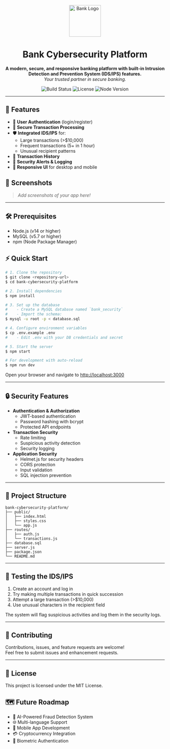 <!-- PROJECT LOGO -->
<p align="center">
  <img src="https://img.icons8.com/ios-filled/100/004990/bank-building.png" alt="Bank Logo" width="100"/>
</p>

<h1 align="center">Bank Cybersecurity Platform</h1>

<p align="center">
  <b>A modern, secure, and responsive banking platform with built-in Intrusion Detection and Prevention System (IDS/IPS) features.</b>
  <br/>
  <i>Your trusted partner in secure banking.</i>
</p>

<p align="center">
  <img src="https://img.shields.io/badge/build-passing-brightgreen" alt="Build Status"/>
  <img src="https://img.shields.io/badge/license-MIT-blue" alt="License"/>
  <img src="https://img.shields.io/badge/node-%3E=14.0.0-blue" alt="Node Version"/>
</p>

---

## 🚀 Features

- 🔐 <b>User Authentication</b> (login/register)
- 💸 <b>Secure Transaction Processing</b>
- 🛡️ <b>Integrated IDS/IPS</b> for:
  - Large transactions (>$10,000)
  - Frequent transactions (5+ in 1 hour)
  - Unusual recipient patterns
- 📜 <b>Transaction History</b>
- 🚨 <b>Security Alerts & Logging</b>
- 📱 <b>Responsive UI</b> for desktop and mobile

## 📸 Screenshots

> _Add screenshots of your app here!_

---

## 🛠️ Prerequisites

- Node.js (v14 or higher)
- MySQL (v5.7 or higher)
- npm (Node Package Manager)

## ⚡ Quick Start

```bash
# 1. Clone the repository
$ git clone <repository-url>
$ cd bank-cybersecurity-platform

# 2. Install dependencies
$ npm install

# 3. Set up the database
#    - Create a MySQL database named `bank_security`
#    - Import the schema:
$ mysql -u root -p < database.sql

# 4. Configure environment variables
$ cp .env.example .env
#    - Edit .env with your DB credentials and secret

# 5. Start the server
$ npm start

# For development with auto-reload
$ npm run dev
```

Open your browser and navigate to [http://localhost:3000](http://localhost:3000)

---

## 🔒 Security Features

- **Authentication & Authorization**
  - JWT-based authentication
  - Password hashing with bcrypt
  - Protected API endpoints
- **Transaction Security**
  - Rate limiting
  - Suspicious activity detection
  - Security logging
- **Application Security**
  - Helmet.js for security headers
  - CORS protection
  - Input validation
  - SQL injection prevention

---

## 📁 Project Structure

```
bank-cybersecurity-platform/
├── public/
│   ├── index.html
│   ├── styles.css
│   └── app.js
├── routes/
│   ├── auth.js
│   └── transactions.js
├── database.sql
├── server.js
├── package.json
└── README.md
```

---

## 🧪 Testing the IDS/IPS

1. Create an account and log in
2. Try making multiple transactions in quick succession
3. Attempt a large transaction (>$10,000)
4. Use unusual characters in the recipient field

The system will flag suspicious activities and log them in the security logs.

---

## 🤝 Contributing

Contributions, issues, and feature requests are welcome!<br>
Feel free to submit issues and enhancement requests.

---

## 📄 License

This project is licensed under the MIT License.

## 🗺️ Future Roadmap

- 🔮 AI-Powered Fraud Detection System
- 🌐 Multi-language Support
- 📱 Mobile App Development
- 💳 Cryptocurrency Integration
- 🔐 Biometric Authentication 